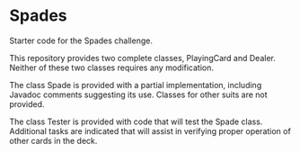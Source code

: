 # Spades
Starter code for the Spades challenge.

This repository provides two complete classes, PlayingCard and Dealer.  Neither of these two classes requires any modification.

The class Spade is provided with a partial implementation, including Javadoc comments suggesting its use.  Classes for other suits are not provided.

The class Tester is provided with code that will test the Spade class.  Additional tasks are indicated that will assist in verifying proper operation of other cards in the deck.
